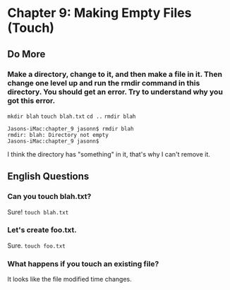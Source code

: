 
# Chapter 9: Making Empty Files (Touch)

## Do More

### Make a directory, change to it, and then make a file in it. Then change one level up and run the rmdir command in this directory. You should get an error. Try to understand why you got this error.

`mkdir blah`
`touch blah.txt`
`cd ..`
`rmdir blah`

    Jasons-iMac:chapter_9 jasonn$ rmdir blah
    rmdir: blah: Directory not empty
    Jasons-iMac:chapter_9 jasonn$
    
I think the directory has "something" in it, that's why I can't remove it.

## English Questions

### Can you touch blah.txt?

Sure!  `touch blah.txt`

### Let's create foo.txt.

Sure.  `touch foo.txt`

### What happens if you touch an existing file?

It looks like the file modified time changes.
